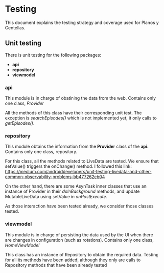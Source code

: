 # Testing

This document explains the testing strategy and coverage used for Planos y Centellas.

## Unit testing

There is unit testing for the following packages:

* **api**
* **repository**
* **viewmodel**

### api

This module is in charge of obatining the data from the web. Contains only one class, *Provider*

All the methods of this class have their corresponding unit test. The exception is *searchEpisodes()* which is not implemented yet, it only calls to *getEpisodes()*.

### repository

This module obtains the information from the **Provider** class of the **api**. Contains only one class, repository.


For this class, all the methods related to LiveData are tested. We ensure that setValue() triggers the onChange() method. I followed this link: https://medium.com/androiddevelopers/unit-testing-livedata-and-other-common-observability-problems-bb477262eb04

On the other hand, there are some AsynTask inner classes that use an instance of Provider in their *doInBackground* methods, and update MutableLiveData using setValue in *onPostExecute*.

As those interaction have been tested already, we consider those classes tested.

### viewmodel

This module is in charge of persisting the data used by the UI when there are changes in configuration (such as rotations). Contains only one class, *HomeViewModel*

This class has an instance of Repository to obtain the required data. Testing for all its methods have been added, although they only are calls to Repository methods that have been already tested